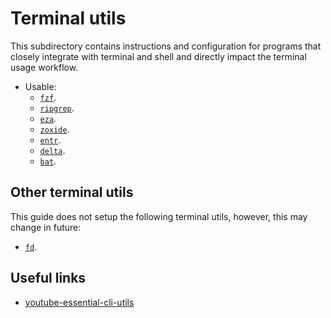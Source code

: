 # Terminal utils

This subdirectory contains instructions and configuration for programs that closely integrate with terminal and shell and directly impact the terminal usage workflow.

- Usable:
  - [`fzf`](./fzf/README.md).
  - [`ripgrep`](./ripgrep/README.md).
  - [`eza`](./eza/README.md).
  - [`zoxide`](./zoxide/README.md).
  - [`entr`](./entr/README.md).
  - [`delta`](./delta/README.md).
  - [`bat`](./bat/README.md).

## Other terminal utils

This guide does not setup the following terminal utils, however, this may change in future:

- [`fd`](https://github.com/sharkdp/fd).

## Useful links

- [youtube-essential-cli-utils][youtube-essential-cli-utils]

[youtube-essential-cli-utils]: <https://www.youtube.com/watch?v=2OHrTQVlRMg>
